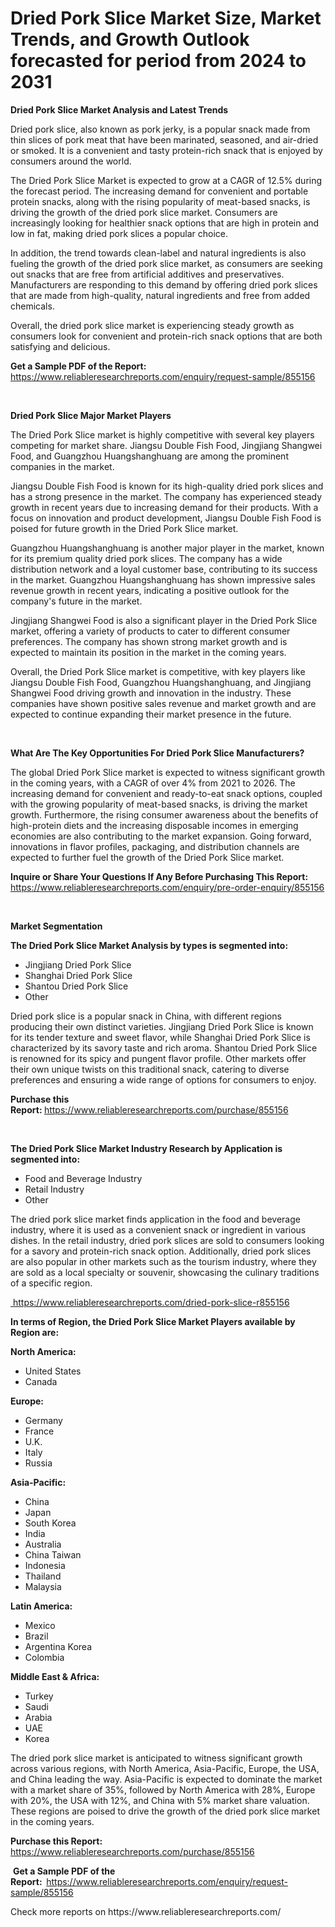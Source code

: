 <p><h1>Dried Pork Slice Market Size, Market Trends, and Growth Outlook forecasted for period from 2024 to 2031</h1></p><p><strong>Dried Pork Slice Market Analysis and Latest Trends</strong></p>
<p><p>Dried pork slice, also known as pork jerky, is a popular snack made from thin slices of pork meat that have been marinated, seasoned, and air-dried or smoked. It is a convenient and tasty protein-rich snack that is enjoyed by consumers around the world.</p><p>The Dried Pork Slice Market is expected to grow at a CAGR of 12.5% during the forecast period. The increasing demand for convenient and portable protein snacks, along with the rising popularity of meat-based snacks, is driving the growth of the dried pork slice market. Consumers are increasingly looking for healthier snack options that are high in protein and low in fat, making dried pork slices a popular choice.</p><p>In addition, the trend towards clean-label and natural ingredients is also fueling the growth of the dried pork slice market, as consumers are seeking out snacks that are free from artificial additives and preservatives. Manufacturers are responding to this demand by offering dried pork slices that are made from high-quality, natural ingredients and free from added chemicals.</p><p>Overall, the dried pork slice market is experiencing steady growth as consumers look for convenient and protein-rich snack options that are both satisfying and delicious.</p></p>
<p><strong>Get a Sample PDF of the Report:&nbsp;</strong> <a href="https://www.reliableresearchreports.com/enquiry/request-sample/855156">https://www.reliableresearchreports.com/enquiry/request-sample/855156</a></p>
<p>&nbsp;</p>
<p><strong>Dried Pork Slice Major Market Players</strong></p>
<p><p>The Dried Pork Slice market is highly competitive with several key players competing for market share. Jiangsu Double Fish Food, Jingjiang Shangwei Food, and Guangzhou Huangshanghuang are among the prominent companies in the market.</p><p>Jiangsu Double Fish Food is known for its high-quality dried pork slices and has a strong presence in the market. The company has experienced steady growth in recent years due to increasing demand for their products. With a focus on innovation and product development, Jiangsu Double Fish Food is poised for future growth in the Dried Pork Slice market.</p><p>Guangzhou Huangshanghuang is another major player in the market, known for its premium quality dried pork slices. The company has a wide distribution network and a loyal customer base, contributing to its success in the market. Guangzhou Huangshanghuang has shown impressive sales revenue growth in recent years, indicating a positive outlook for the company's future in the market.</p><p>Jingjiang Shangwei Food is also a significant player in the Dried Pork Slice market, offering a variety of products to cater to different consumer preferences. The company has shown strong market growth and is expected to maintain its position in the market in the coming years.</p><p>Overall, the Dried Pork Slice market is competitive, with key players like Jiangsu Double Fish Food, Guangzhou Huangshanghuang, and Jingjiang Shangwei Food driving growth and innovation in the industry. These companies have shown positive sales revenue and market growth and are expected to continue expanding their market presence in the future.</p></p>
<p>&nbsp;</p>
<p><strong>What Are The Key Opportunities For Dried Pork Slice Manufacturers?</strong></p>
<p><p>The global Dried Pork Slice market is expected to witness significant growth in the coming years, with a CAGR of over 4% from 2021 to 2026. The increasing demand for convenient and ready-to-eat snack options, coupled with the growing popularity of meat-based snacks, is driving the market growth. Furthermore, the rising consumer awareness about the benefits of high-protein diets and the increasing disposable incomes in emerging economies are also contributing to the market expansion. Going forward, innovations in flavor profiles, packaging, and distribution channels are expected to further fuel the growth of the Dried Pork Slice market.</p></p>
<p><strong>Inquire or Share Your Questions If Any Before Purchasing This Report:</strong> <a href="https://www.reliableresearchreports.com/enquiry/pre-order-enquiry/855156">https://www.reliableresearchreports.com/enquiry/pre-order-enquiry/855156</a></p>
<p>&nbsp;</p>
<p><strong>Market Segmentation</strong></p>
<p><strong>The Dried Pork Slice Market Analysis by types is segmented into:</strong></p>
<p><ul><li>Jingjiang Dried Pork Slice</li><li>Shanghai Dried Pork Slice</li><li>Shantou Dried Pork Slice</li><li>Other</li></ul></p>
<p><p>Dried pork slice is a popular snack in China, with different regions producing their own distinct varieties. Jingjiang Dried Pork Slice is known for its tender texture and sweet flavor, while Shanghai Dried Pork Slice is characterized by its savory taste and rich aroma. Shantou Dried Pork Slice is renowned for its spicy and pungent flavor profile. Other markets offer their own unique twists on this traditional snack, catering to diverse preferences and ensuring a wide range of options for consumers to enjoy.</p></p>
<p><strong>Purchase this Report:&nbsp;</strong><a href="https://www.reliableresearchreports.com/purchase/855156">https://www.reliableresearchreports.com/purchase/855156</a></p>
<p>&nbsp;</p>
<p><strong>The Dried Pork Slice Market Industry Research by Application is segmented into:</strong></p>
<p><ul><li>Food and Beverage Industry</li><li>Retail Industry</li><li>Other</li></ul></p>
<p><p>The dried pork slice market finds application in the food and beverage industry, where it is used as a convenient snack or ingredient in various dishes. In the retail industry, dried pork slices are sold to consumers looking for a savory and protein-rich snack option. Additionally, dried pork slices are also popular in other markets such as the tourism industry, where they are sold as a local specialty or souvenir, showcasing the culinary traditions of a specific region.</p></p>
<p><a href="https://www.reliableresearchreports.com/dried-pork-slice-r855156">&nbsp;https://www.reliableresearchreports.com/dried-pork-slice-r855156</a></p>
<p><strong>In terms of Region, the Dried Pork Slice Market Players available by Region are:</strong></p>
<p>
    <p> <strong> North America: </strong>
        <ul>
            <li>United States</li>
            <li>Canada</li>
        </ul>
        </p> 
    <p> <strong> Europe: </strong>
        <ul>
            <li>Germany</li>
            <li>France</li>
            <li>U.K.</li>
            <li>Italy</li>
            <li>Russia</li>
        </ul>
        </p> 
    <p> <strong> Asia-Pacific: </strong>
        <ul>
            <li>China</li>
            <li>Japan</li>
            <li>South Korea</li>
            <li>India</li>
            <li>Australia</li>
            <li>China Taiwan</li>
            <li>Indonesia</li>
            <li>Thailand</li>
            <li>Malaysia</li>
        </ul>
        </p> 
    <p> <strong> Latin America: </strong>
        <ul>
            <li>Mexico</li>
            <li>Brazil</li>
            <li>Argentina Korea</li>
            <li>Colombia</li>
        </ul>
        </p> 
    <p> <strong> Middle East & Africa: </strong>
        <ul>
            <li>Turkey</li>
            <li>Saudi</li>
            <li>Arabia</li>
            <li>UAE</li>
            <li>Korea</li>
        </ul>
    </p>
    </p>
<p><p>The dried pork slice market is anticipated to witness significant growth across various regions, with North America, Asia-Pacific, Europe, the USA, and China leading the way. Asia-Pacific is expected to dominate the market with a market share of 35%, followed by North America with 28%, Europe with 20%, the USA with 12%, and China with 5% market share valuation. These regions are poised to drive the growth of the dried pork slice market in the coming years.</p></p>
<p><strong>Purchase this Report: </strong><a href="https://www.reliableresearchreports.com/purchase/855156">https://www.reliableresearchreports.com/purchase/855156</a></p>
<p>&nbsp;<strong>Get a Sample PDF of the Report:&nbsp;&nbsp;</strong><a href="https://www.reliableresearchreports.com/enquiry/request-sample/855156">https://www.reliableresearchreports.com/enquiry/request-sample/855156</a></p>
<p><strong></strong></p>
<p>Check more reports on https://www.reliableresearchreports.com/</p>